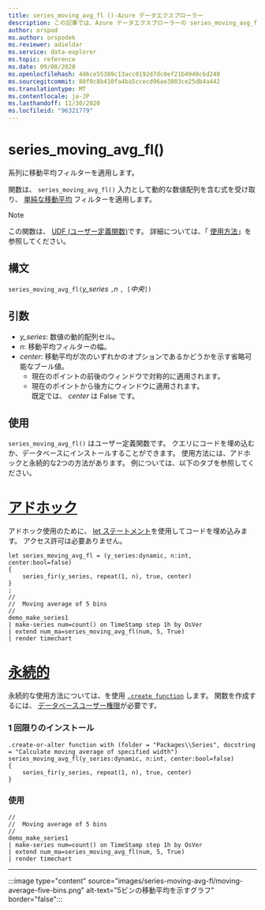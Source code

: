 ```yaml
---
title: series_moving_avg_fl ()-Azure データエクスプローラー
description: この記事では、Azure データエクスプローラーの series_moving_avg_fl () ユーザー定義関数について説明します。
author: orspod
ms.author: orspodek
ms.reviewer: adieldar
ms.service: data-explorer
ms.topic: reference
ms.date: 09/08/2020
ms.openlocfilehash: 4d6ce55389c13acc0192d7dc0ef21b4940c6d240
ms.sourcegitcommit: 80f0c8b410fa4ba5ccecd96ae3803ce25db4a442
ms.translationtype: MT
ms.contentlocale: ja-JP
ms.lasthandoff: 11/30/2020
ms.locfileid: "96321779"
---
```

# <a name="series_moving_avg_fl"></a>series_moving_avg_fl()

系列に移動平均フィルターを適用します。

関数は、 `series_moving_avg_fl()` 入力として動的な数値配列を含む式を受け取り、 [単純な移動平均](https://en.wikipedia.org/wiki/Moving_average#Simple_moving_average) フィルターを適用します。

> [!NOTE]
> この関数は、 [UDF (ユーザー定義関数)](../query/functions/user-defined-functions.md)です。 詳細については、「 [使用方法](#usage)」を参照してください。

## <a name="syntax"></a>構文

`series_moving_avg_fl(`*y_series* `,`*n* `, [`*中央*`])`
  
## <a name="arguments"></a>引数

* *y_series*: 数値の動的配列セル。
* *n*: 移動平均フィルターの幅。
* *center*: 移動平均が次のいずれかのオプションであるかどうかを示す省略可能なブール値。
    * 現在のポイントの前後のウィンドウで対称的に適用されます。 
    * 現在のポイントから後方にウィンドウに適用されます。 <br>
    既定では、 *center* は False です。

## <a name="usage"></a>使用

`series_moving_avg_fl()` はユーザー定義関数です。 クエリにコードを埋め込むか、データベースにインストールすることができます。 使用方法には、アドホックと永続的な2つの方法があります。 例については、以下のタブを参照してください。

# <a name="ad-hoc"></a>[アドホック](#tab/adhoc)

アドホック使用のために、 [let ステートメント](../query/letstatement.md)を使用してコードを埋め込みます。 アクセス許可は必要ありません。

<!-- csl: https://help.kusto.windows.net:443/Samples -->
```kusto
let series_moving_avg_fl = (y_series:dynamic, n:int, center:bool=false)
{
    series_fir(y_series, repeat(1, n), true, center)
}
;
//
//  Moving average of 5 bins
//
demo_make_series1
| make-series num=count() on TimeStamp step 1h by OsVer
| extend num_ma=series_moving_avg_fl(num, 5, True)
| render timechart 
```

# <a name="persistent"></a>[永続的](#tab/persistent)

永続的な使用方法については、を使用 [`.create function`](../management/create-function.md) します。 関数を作成するには、 [データベースユーザー権限](../management/access-control/role-based-authorization.md)が必要です。

### <a name="one-time-installation"></a>1 回限りのインストール

<!-- csl: https://help.kusto.windows.net:443/Samples -->
```kusto
.create-or-alter function with (folder = "Packages\\Series", docstring = "Calculate moving average of specified width")
series_moving_avg_fl(y_series:dynamic, n:int, center:bool=false)
{
    series_fir(y_series, repeat(1, n), true, center)
}
```

### <a name="usage"></a>使用

<!-- csl: https://help.kusto.windows.net:443/Samples -->
```kusto
//
//  Moving average of 5 bins
//
demo_make_series1
| make-series num=count() on TimeStamp step 1h by OsVer
| extend num_ma=series_moving_avg_fl(num, 5, True)
| render timechart 
```

---

:::image type="content" source="images/series-moving-avg-fl/moving-average-five-bins.png" alt-text="5ビンの移動平均を示すグラフ" border="false":::
